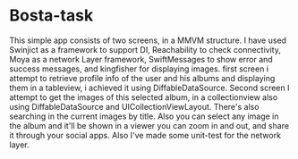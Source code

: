 # Bosta-task

This simple app consists of two screens, in a MMVM structure.
I have used Swinjict as a framework to support DI, Reachability to check connectivity, Moya as a network Layer framework, SwiftMessages to show error and success messages, and kingfisher for displaying images.
first screen i attempt to retrieve profile info of the user and his albums and displaying them in a tableview, i achieved it using DiffableDataSource.
Second screen I attempt to get the images of this selected album, in a collectionview also using DiffableDataSource and UICollectionViewLayout.
There's also searching in the current images by title.
Also you can select any image in the album and it'll be shown in a viewer you can zoom in and out, and share it through your social apps.
Also I've made some unit-test for the network layer.

